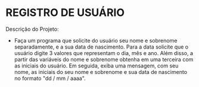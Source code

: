 <h1>REGISTRO DE USUÁRIO</h1>

Descrição do Projeto:

*   Faça um programa que solicite do usuário seu nome e sobrenome separadamente, e a sua data de nascimento.
    Para a data solicite que o usuário digite 3 valores que representam o dia, mês e ano. Além disso, a partir das
    variáveis do nome e sobrenome obtenha em uma terceira com as iniciais do usuário.
    Em seguida, exiba uma mensagem, com seu nome, as iniciais do seu nome e sobrenome e sua data de nascimento no
    formato "dd / mm / aaaa".

